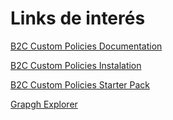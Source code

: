 # Links de interés

[B2C Custom Policies Documentation](https://learn.microsoft.com/en-us/azure/active-directory-b2c/trustframeworkpolicy)

[B2C Custom Policies Instalation](https://learn.microsoft.com/en-us/azure/active-directory-b2c/tutorial-create-user-flows?pivots=b2c-custom-policy)

[B2C Custom Policies Starter Pack](https://github.com/Azure-Samples/active-directory-b2c-custom-policy-starterpack)

[Grapgh Explorer](https://developer.microsoft.com/en-us/graph/graph-explorer)